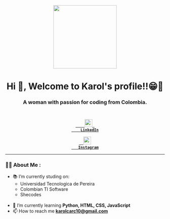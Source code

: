 <div id="header" align="center">
    <img src="https://media.giphy.com/media/umYMU8G2ixG5mJBDo5/giphy.gif" width="200" />
    <h1 align="center">Hi 👋, Welcome to Karol's profile!!😁🦄</h1>
    <h3 align="center">A woman with passion for coding from Colombia.</h3>
</div>

<div id="socialmedia" align="center">
<b>
 <code>
    <a href="https://www.linkedin.com/in/karolcardenas/">
    <img width="24" src="https://upload.wikimedia.org/wikipedia/commons/thumb/c/ca/LinkedIn_logo_initials.png/640px-LinkedIn_logo_initials.png"> 
    LinkedIn</a></code>
    
 <code>
  <a href="https://www.instagram.com/karolcardenas_c/">
  <img width="24" src="https://upload.wikimedia.org/wikipedia/commons/thumb/a/a5/Instagram_icon.png/2048px-Instagram_icon.png"/>
   Instagram</a></code>   
</b>
</div>
    
---

### 👨‍💻 About Me :

- 📚 I’m currently studing on:
  <ul>
   <li>Universidad Tecnologica de Pereira</li>
   <li>Colombian TI Software</li>
   <li>Shecodes</li>
  <br>
  </ul>
- 🌱 I’m currently learning **Python, HTML, CSS, JavaScript**</li>
- 📫 How to reach me **karolcarc10@gmail.com**
<!-- 🌐 Website []()</li> -->

